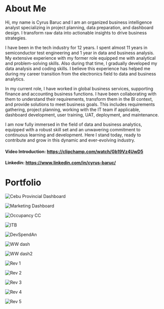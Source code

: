 # About Me
Hi, my name is Cyrus Baruc and I am an organized business intelligence analyst specializing in project planning, data preparation, and dashboard design. I transform raw data into actionable insights to drive business strategies.

I have been in the tech industry for 12 years. I spent almost 11 years in semiconductor test engineering and 1 year in data and business analysis. My extensive experience with my former role equipped me with analytical and problem-solving skills. Also during that time, I gradually developed my data analysis and coding skills. I believe this experience has helped me during my career transition from the electronics field to data and business analytics. 

In my current role, I have worked in global business services, supporting finance and accounting business functions. I have been collaborating with them to understand their requirements, transform them in the BI context, and provide solutions to meet business goals. This includes requirements gathering, project planning, working with the IT team if applicable, dashboard development, user training, UAT, deployment, and maintenance. 

I am now fully immersed in the field of data and business analytics, equipped with a robust skill set and an unwavering commitment to continuous learning and development. Here I stand today, ready to contribute and grow in this dynamic and ever-evolving industry.

#### Video Introduction: https://clipchamp.com/watch/Gb19Vz4UwD5
#### Linkedin: https://www.linkedin.com/in/cyrus-baruc/

# Portfolio

![Cebu Provincial Dashboard](https://github.com/greatcyan/Analytics-portfolio/assets/95137493/3a2aa085-7a10-44b0-bbc1-11ff298a0033)


![Marketing Dashboard](https://github.com/greatcyan/Analytics-portfolio/assets/95137493/3dbcd6cf-374d-4903-aeed-1f1d686a993e)


![Occupancy CC](https://github.com/greatcyan/Analytics-portfolio/assets/95137493/4a09ff21-b86f-4bc0-b2f8-d108f9d07797)


![ITB](https://github.com/greatcyan/Analytics-portfolio/assets/95137493/591b53be-a001-4780-842e-9a1414a242b1)


![DevSpendAn](https://github.com/greatcyan/Analytics-portfolio/assets/95137493/a337a2ed-b017-491d-b53a-524d0f65176b)


![WW dash](https://github.com/greatcyan/Analytics-portfolio/assets/95137493/62712d5a-8184-43e1-949d-980989f57f04)


![WW dash2](https://github.com/greatcyan/Analytics-portfolio/assets/95137493/486825a7-df03-4440-bb01-d1e87001f055)


![Rev 1](https://github.com/greatcyan/Analytics-portfolio/assets/95137493/045eb9b3-ebeb-4d1b-9797-200b1160fe35)


![Rev 2](https://github.com/greatcyan/Analytics-portfolio/assets/95137493/c7731976-4424-4e9d-878d-ec5cf38a9fb7)


![Rev 3](https://github.com/greatcyan/Analytics-portfolio/assets/95137493/7c34b664-ac16-4f42-8211-806cb14dd1de)


![Rev 4](https://github.com/greatcyan/Analytics-portfolio/assets/95137493/08c93d53-992b-4dd4-80db-691aa69353fc)


![Rev 5](https://github.com/greatcyan/Analytics-portfolio/assets/95137493/142dad7b-f8d0-4a0b-bf5d-c349416e3005)










